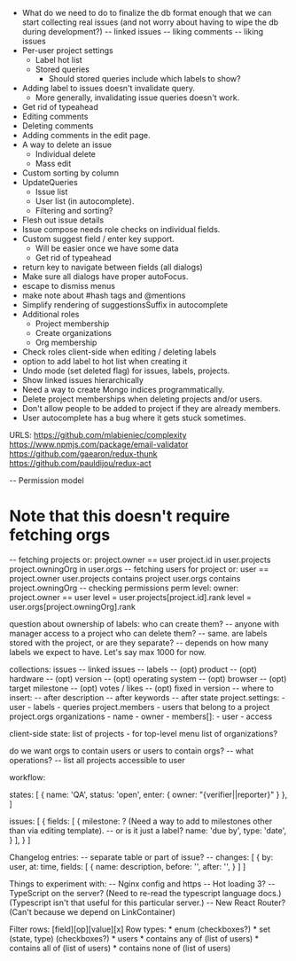* What do we need to do to finalize the db format enough that we can start collecting
  real issues (and not worry about having to wipe the db during development?)
  -- linked issues
  -- liking comments
  -- liking issues
* Per-user project settings
  * Label hot list
  * Stored queries
    * Should stored queries include which labels to show?
* Adding label to issues doesn't invalidate query.
  * More generally, invalidating issue queries doesn't work.
* Get rid of typeahead
* Editing comments
* Deleting comments
* Adding comments in the edit page.
* A way to delete an issue
  * Individual delete
  * Mass edit
* Custom sorting by column
* UpdateQueries
  * Issue list
  * User list (in autocomplete).
  * Filtering and sorting?
* Flesh out issue details
* Issue compose needs role checks on individual fields.
* Custom suggest field / enter key support.
  * Will be easier once we have some data
  * Get rid of typeahead
* return key to navigate between fields (all dialogs)
* Make sure all dialogs have proper autoFocus.
* escape to dismiss menus
* make note about #hash tags and @mentions
* Simplify rendering of suggestionsSuffix in autocomplete
* Additional roles
  * Project membership
  * Create organizations
  * Org membership
* Check roles client-side when editing / deleting labels
* option to add label to hot list when creating it
* Undo mode (set deleted flag) for issues, labels, projects.
* Show linked issues hierarchically
* Need a way to create Mongo indices programmatically.
* Delete project memberships when deleting projects and/or users.
* Don't allow people to be added to project if they are already members.
* User autocomplete has a bug where it gets stuck sometimes.

URLS:
  https://github.com/mlabieniec/complexity
  https://www.npmjs.com/package/email-validator
  https://github.com/gaearon/redux-thunk
  https://github.com/pauldijou/redux-act

-- Permission model
  # Note that this doesn't require fetching orgs
  -- fetching projects
    or:
      project.owner == user
      project.id in user.projects
      project.owningOrg in user.orgs
  -- fetching users for project
    or:
      user == project.owner
      user.projects contains project
      user.orgs contains project.owningOrg
  -- checking permissions
    perm level:
      owner: project.owner == user
      level = user.projects[project.id].rank
      level = user.orgs[project.owningOrg].rank

question about ownership of labels: who can create them?
  -- anyone with manager access to a project
who can delete them?
  -- same.
are labels stored with the project, or are they separate?
  -- depends on how many labels we expect to have. Let's say max 1000 for now.

collections:
  issues
    -- linked issues
    -- labels
    -- (opt) product
      -- (opt) hardware
      -- (opt) version
      -- (opt) operating system
    -- (opt) browser
    -- (opt) target milestone
    -- (opt) votes / likes
    -- (opt) fixed in version
    -- where to insert:
       -- after description
       -- after keywords
       -- after state
  project.settings:
    - user
    - labels
    - queries
  project.members - users that belong to a project
  project.orgs
  organizations
    - name
    - owner
    - members[]:
      - user
      - access

client-side state:
  list of projects - for top-level menu
  list of organizations?

do we want orgs to contain users or users to contain orgs?
  -- what operations?
    -- list all projects accessible to user

workflow:

states: [
  {
    name: 'QA',
    status: 'open',
    enter: {
      owner: "{verifier||reporter}"
    }
  },
]

issues: [
  {
    fields: [
      {
        milestone: ? (Need a way to add to milestones other than via editing template).
          -- or is it just a label?
        name: 'due by',
        type: 'date',
      }
    ],
  }
]

Changelog entries:
  -- separate table or part of issue?
  -- changes: [
      {
        by: user, at: time, fields: [
          {
            name: description,
            before: '',
            after: '',
          }
        ]
    ]

Things to experiment with:
  -- Nginx config and https
  -- Hot loading 3?
  -- TypeScript on the server? (Need to re-read the typescript language docs.)
    (Typescript isn't that useful for this particular server.)
  -- New React Router? (Can't because we depend on LinkContainer)

Filter rows:
  [field][op][value][x]
  Row types:
    * enum (checkboxes?)
    * set (state, type) (checkboxes?)
    * users
      * contains any of (list of users)
      * contains all of (list of users)
      * contains none of (list of users)
